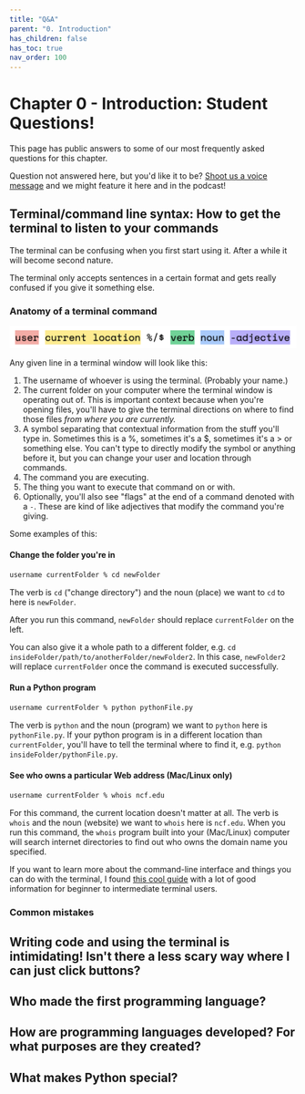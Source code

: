 ```yaml
---
title: "Q&A"
parent: "0. Introduction"
has_children: false
has_toc: true
nav_order: 100
---
```


# Chapter 0 - Introduction: Student Questions!

This page has public answers to some of our most frequently asked questions for this chapter.

Question not answered here, but you'd like it to be? [Shoot us a voice message](https://anchor.fm/bytesizecs/message) and we might feature it here and in the podcast!

## Terminal/command line syntax: How to get the terminal to listen to your commands

The terminal can be confusing when you first start using it. After a while it will become second nature. 

The terminal only accepts sentences in a certain format and gets really confused if you give it something else.

### Anatomy of a terminal command

![anatomy of a terminal command](../../assets/terminal-anatomy.png)

Any given line in a terminal window will look like this:

1. The username of whoever is using the terminal. (Probably your name.)
2. The current folder on your computer where the terminal window is operating out of. This is important context because when you're opening files, you'll have to give the terminal directions on where to find those files *from where you are currently.*
3. A symbol separating that contextual information from the stuff you'll type in. Sometimes this is a %, sometimes it's a $, sometimes it's a > or something else. You can't type to directly modify the symbol or anything before it, but you can change your user and location through commands.
4. The command you are executing.
5. The thing you want to execute that command on or with.
6. Optionally, you'll also see "flags" at the end of a command denoted with a `-`. These are kind of like adjectives that modify the command you're giving.

Some examples of this:

#### Change the folder you're in

```sh
username currentFolder % cd newFolder
```
The verb is `cd` ("change directory") and the noun (place) we want to `cd` to here is `newFolder`.

After you run this command, `newFolder` should replace `currentFolder` on the left.

You can also give it a whole path to a different folder, e.g. `cd insideFolder/path/to/anotherFolder/newFolder2`. In this case, `newFolder2` will replace `currentFolder` once the command is executed successfully.

#### Run a Python program

```sh
username currentFolder % python pythonFile.py
```
The verb is `python` and the noun (program) we want to `python` here is `pythonFile.py`. If your python program is in a different location than `currentFolder`, you'll have to tell the terminal where to find it, e.g. `python insideFolder/pythonFile.py`.

#### See who owns a particular Web address (Mac/Linux only)

```sh
username currentFolder % whois ncf.edu
```
For this command, the current location doesn't matter at all. The verb is `whois` and the noun (website) we want to `whois` here is `ncf.edu`. When you run this command, the `whois` program built into your (Mac/Linux) computer will search internet directories to find out who owns the domain name you specified.

If you want to learn more about the command-line interface and things you can do with the terminal, I found [this cool guide](https://medium.com/@JuxtaposedWords/an-introduction-to-mac-s-terminal-part-i-cli-vs-gui-b6acd3794d7c) with a lot of good information for beginner to intermediate terminal users.

### Common mistakes

## Writing code and using the terminal is intimidating! Isn't there a less scary way where I can just click buttons?

## Who made the first programming language?

## How are programming languages developed? For what purposes are they created?

## What makes Python special?
